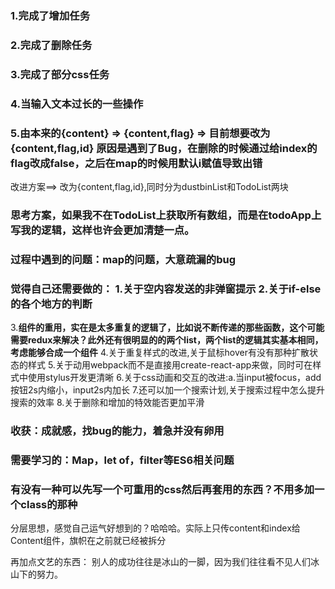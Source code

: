 ### 1.完成了增加任务
### 2.完成了删除任务
### 3.完成了部分css任务
### 4.当输入文本过长的一些操作
### 5.由本来的{content} => {content,flag} =>  目前想要改为 {content,flag,id} 原因是遇到了Bug，在删除的时候通过给index的flag改成false，之后在map的时候用默认i赋值导致出错
改进方案==>  改为{content,flag,id},同时分为dustbinList和TodoList两块

### 思考方案，如果我不在TodoList上获取所有数组，而是在todoApp上写我的逻辑，这样也许会更加清楚一点。

### 过程中遇到的问题：map的问题，大意疏漏的bug
### 觉得自己还需要做的： 1.关于空内容发送的非弹窗提示 2.关于if-else的各个地方的判断
3.**组件的重用，实在是太多重复的逻辑了，比如说不断传递的那些函数，这个可能需要redux来解决？此外还有很明显的的两个list，两个list的逻辑其实基本相同，考虑能够合成一个组件**
4.关于重复样式的改进,关于鼠标hover有没有那种扩散状态的样式
5.关于动用webpack而不是直接用create-react-app来做，同时可在样式中使用stylus开发更清晰
6.关于css动画和交互的改进:a.当input被focus，add按钮2s内缩小，input2s内加长
7.还可以加一个搜索计划,关于搜索过程中怎么提升搜索的效率
8.关于删除和增加的特效能否更加平滑
### 收获：成就感，找bug的能力，着急并没有卵用
### 需要学习的：Map，let of，filter等ES6相关问题

### 有没有一种可以先写一个可重用的css然后再套用的东西？不用多加一个class的那种

分层思想，感觉自己运气好想到的？哈哈哈。实际上只传content和index给Content组件，旗帜在之前就已经被拆分


再加点文艺的东西：
    别人的成功往往是冰山的一脚，因为我们往往看不见人们冰山下的努力。